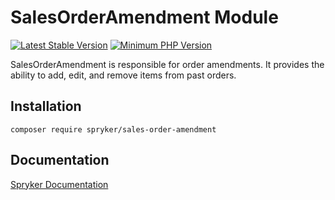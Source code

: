 # SalesOrderAmendment Module
[![Latest Stable Version](https://poser.pugx.org/spryker/sales-order-amendment/v/stable.svg)](https://packagist.org/packages/spryker/sales-order-amendment)
[![Minimum PHP Version](https://img.shields.io/badge/php-%3E%3D%208.3-8892BF.svg)](https://php.net/)

SalesOrderAmendment is responsible for order amendments. It provides the ability to add, edit, and remove items from past orders.

## Installation

```
composer require spryker/sales-order-amendment
```

## Documentation

[Spryker Documentation](https://docs.spryker.com)
